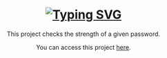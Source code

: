 <h1 align="center"><a href="https://git.io/typing-svg"><img src="https://readme-typing-svg.demolab.com?font=Jetbrains+Mono&size=25&pause=1000&color=FF0000&width=435&lines=+Universal+Password+Checker" alt="Typing SVG" /></a></h1>
<p align="center">This project checks the strength of a given password.</p>

<p align="center"> You can access this project <a href="https://samuelfcosta18.github.io/UniversalPasswordChecker/">here</a>.</p>
